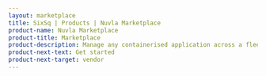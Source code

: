 ```yaml
---
layout: marketplace
title: SixSq | Products | Nuvla Marketplace
product-name: Nuvla Marketplace
product-title: Marketplace
product-description: Manage any containerised application across a fleet of edge devices and container orchestration engines.
product-next-text: Get started
product-next-target: vendor
---
```

